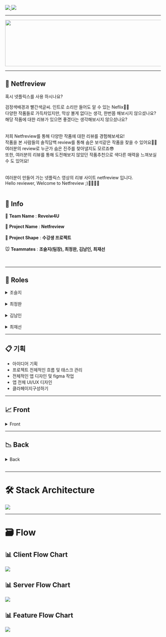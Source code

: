 <a href="https://netfreview.com">![](https://img.shields.io/badge/PROJECT-Netfreivew-red?style=for-the-badge) </a>
![](https://img.shields.io/badge/Netfreview-Web-black?style=for-the-badge)

***********

<center><img src="https://github.com/codestates/Netfreview-client/blob/dev/img/Logo/netfreview-logo.png?raw=true" width="700" height="150"></center>

*************
## 🎥 Netfreview


혹시 넷플릭스를 사용 하시나요?

검정색배경과 빨간색글씨. 인트로 소리만 들어도 알 수 있는 Neflix🍿🎥<br />
다양한 작품들로 가득차있지만, 막상 볼게 없다는 생각, 한번쯤 해보시지 않으셨나요?<br />
해당 작품에 대한 리뷰가 있으면 좋겠다는 생각해보시지 않으셨나요?<br />
<br />
<br />
저희 Netfreview를 통해 다양한 작품에 대한 리뷰를 경험해보세요!<br />
작품을 본 사람들의 솔직담백 review를 통해 숨은 보석같은 작품을 찾을 수 있어요💎💍<br />
여러분의 review로 누군가 숨은 진주를 찾아낼지도 모르죠😎<br />
또한, 여러분의 리뷰를 통해 도전해보지 않았던 작품추천으로 색다른 매력을 느껴보실 수 도 있어요!<br />
<br />
<br />
여러분이 만들어 가는 넷플릭스 영상의 리뷰 사이트 netfreview 입니다.<br />
Hello reviewer, Welcome to Netfreview ;)🙋‍♂🙋‍♀
<br />
<br />
## 📎 Info
🐶 **Team Name** : **Reveiw4U**<br />
<br /> 
🦊 **Project Name** : **Netfreview**<br />
<br />
🐰 **Project Shape** : **수강생 프로젝트**<br />
<br />
🐭 **Teammates** : **조슬지(팀장), 최정완, 김남인, 최재선** <br />
<br />
<br />
******
## 📌 Roles

<details>
<summary>조슬지</summary>

<ul>
   <br />
<a href=https://github.com/Seulji-jo><img src=https://img.shields.io/badge/github-Seulji--jo-fcba03?style=for-the-badge&logo=GitHub/></a><br />
<img src=https://img.shields.io/badge/position-frontend-red?style=for-the-badge />
   
- Stack : React,React-Hooks, Typescript, Redux, Redux-Thunk,SCSS,CSS</li>
- Contributions
- **Client**
  - UI 기획 및 디자인
    - 피그마를 이용하여 어플리케이션 컨셉, WireFramd 및 UI디자인 제작
    - 포토샵 및 일러스트레이터를 이용한 어플리케이션 소스 및 로고 제작
  - 메인페이지
    - 메인페이지 구조 설계 및 디자인
    - Redux, React-Hook을 이용한 상태관리 및 Reducer 생성
    - Redux-thunk, Axios를 통한 비동기 요청
    - Redux-thunk를 통해 포스터를 가져와서 섹션별로 나누어 메이페이지 구현 및 스타일링
    - 포스터 클릭 시 리뷰페이지로 이동하는 라우팅 작업
    - 이거 어때 모달창 버튼생성
    - 스와이퍼를 이용한 베너 구현 및 스타일링
  - Header, Footer
    - 레이아웃 설정 및 UI 디자인
    - Header, Footer UI, 기능 컨셉 및 컴포넌트 설계
    - 로고 클릭이벤트 후 라우팅 작업
    - 풋터 링크를 통한 깃허브 페이지 연결
  - 회원가입모달창
    - 유효성 검사, 회원가입을 한 후의 인터렉션 요소 리팩토링
  - 영화추천모달창
    - 모달창 구조 설계 및 디자인
    - 비회원인 경우 로그인모달창 연결 로직 구현
    - 리뷰를 작성하지 않거나 리뷰 개수가 적은 경우 메인페이지 연결 로직 구현
    - Redux, React-Hook을 이용한 상태관리 및 Reducer 생성
    - Redux-thunk, Axios를 통한 비동기 요청
    - 그 외의 경우 Redux-thunks를 이용해 포스터 구현 및 리뷰페이지 라우팅 작업
  - 마이페이지
    - 구조 설계 및 디자인
    - Redux, React-Hook을 이용한 상태관리 및 Reducer 생성
    - Redux-thunk, Axios를 통한 비동기 요청
    - Redux-thunk를 통해 유저가 작성한 리뷰 목록을 가져와서 Redux 상태 업데이트 후 화면에 포스터를 배치하는 UI 작업
    - 회원정보 버튼 클릭시 회원정보 수정페이지 라우팅 작업
  - 유저정보수정페이지
    - 구조 설계 및 디자인
    - Redux, React-Hook을 이용한 상태관리 및 Reducer 생성
    - Redux-thunk Axios를 통한 비동기 요청
    - Redux-thunk를 통해 기본 유저 정보를 가져와 수정(프로필 이미지, 비밀번호, 닉네임, 자기소개) 후 상태업데이트하여 마이페이지에 구현
    - thunk를 통해 닉네임 중복검사 및 비밀번호 유효성 검사후 문제없으면 마이페이지로 이동
  - 유저페이지
    - 구조 설계 및 디자인
    - Redux, React-Hook을 이용한 상태관리 및 Reducer 생성
    - Redux-thunk Axios를 통한 비동기 요청으로 다른 유저정보와 유저가 작성한 리뷰리스트 구현
</details>

<br>

<details>
<summary>최정완</summary>
<ul>
<br>
<a href=https://github.com/choijw1116><img src=https://img.shields.io/badge/github-choijw1116-brightgreen?style=for-the-badge&logo=GitHub/></a><br />
   <img src=https://img.shields.io/badge/position-frontend-red?style=for-the-badge />
   
- Stack : React,React-Hooks, Typescript, Redux, Redux-Thunk,SCSS,CSS</li>
- Contributions
- **Client**
  - UI 기획 및 디자인
    - 피그마를 이용해 Netfreview UI 전체 기획
    - UI 디자인(메인,로그인,리뷰페이지,영화추천,마이페이지,검색페이지 및 모달창)
    - 피그마를 통해 Netfreview wireframe 작성
  
  - 메인페이지
    - 메인페이지 디자인
  
  - 배너
    - 배너 클릭 위치 수정
    - 배너 제목 및 내용, 리뷰보러가기 버튼 위치수정
  
  - 헤더
    - 헤더와 검색기능 연결구현
    - 로그인 클릭이벤트 발생시 라우팅 작업

  - 로딩페이지
    - 메인페이지나, 리뷰페이지에 들어갈 로딩페이지구현

  - 로그인모달창
    - 로그인 모달창 디자인 및 skeleton
    - react hook form 라이브러리를 통해, 로그인 유효성검사기능구현
    - 비밀번호와 이메일이 다를 경우, 로그인이 승인되지 않도록 서버 유효성검사와 연결
    - 로그인모달창 바깥쪽클릭시, 닫기기능구현
    - 회원가입모달창, 비밀번호재설정모달창, 구글 Oauth 연결
    - 비밀번호재설정모달창 디자인 및 skeleton 
    - axios를 통해 비동기 요청

  - 회원가입모달창
    - 회원가입 모달창 디자인 및 skeleton
    - react hook form 라이브러리를 통해,회원가입유효성검사기능구현
    - 비밀번호와 이메일이 같을 경우, 가입이 승인되지 않도록 서버 유효성검사와 연결
    - 회원가입 모달창 바깥쪽클릭시, 닫기기능구현
    - 로그인 모달창과 구글 Oauth연결 
    - axios를 통해 비동기 요청

  - 리뷰페이지
    - 리뷰페이지 UI 구성
    - 리뷰페이지, 리뷰컴포넌트 디자인 및 디자인 수정
    - 리뷰리스트에 좋아요기능 추가
    - 리뷰컴포넌트 평점 디자인 수정

  - 영화추천모달창
    - 영화추천모달창 skeleton 및 UI 구상
  
  - 마이페이지
    - 마이페이지 skeleton 및 UI 구상
  
  - 검색페이지
    - 검색페이지 및 헤더 검색기능 연결
    - 검색어와 관련된 모든 작품 랜더링 기능구현
    - 검색어가 없을때, 검색어가 없다는 메세지 페이지 구현
    - 클릭 이벤트 발생 시 라우팅 작업
    - axios를 통해 비동기 요청
  
  - Netfreview에 들어갈 더미데이터구현
  - workbench를 이용해 banner에 들어갈 이미지 수정 
</details>
<br>

<details>
<summary>김남인</summary>
<a href=https://github.com/southppp22><img src=https://img.shields.io/badge/github-southppp22-blueviolet?style=for-the-badge&logo=GitHub/></a><br />
<img src=https://img.shields.io/badge/position-fullstack-red?style=for-the-badge />
   
- Stack : React,React-Hooks, Typescript, Redux, Redux-Thunk, SCSS, CSS, typescript, nest.js, typeorm, jwt, mysql, aws cloudfront, s3
- Contributions
- **Client**
- 모든 비동기 요청시 토큰의 만료기한을 확인하고 토큰이 만료가 되었다면 refreshToken을 이용해 서버에게 토큰 발급 요청
  - 로그인 모달창
    - Redux, React-Hook를 이용한 상태관리 및 Reducer 생성
    - Redux-thunk를 사용하여 로그인 로직 리팩토링
    - Redux-persist를 이용하여 로그인 상태 유지
    - 구글 로그인 기능 구현
  - 리뷰페이지
    - Redux, React-Hook를 이용한 상태관리 및 Reducer 생성
    - 페이지네이션 구현
    - 별점기능 구현
    - 리뷰 추가, 리뷰 수정, 리뷰 삭제 구현
    - 유저 정보(비로그인, 게시글의 나의 리뷰가 있을 경우, 없을 경우)에 따라 로그인으로 이동하는 컴포넌트, 리뷰를 작성하는 컴포넌트, 나의 리뷰를 보여주는 컴포넌트 랜더링
    - redux-thunk를 사용하여 비디오 정보를 가져와 화면에 랜더링
  - 마이페이지
    - Redux, React-Hook를 이용한 상태관리 및 Reducer 생성(회원탈퇴, 정보수정)
- **Server**
   - 공동작업
     - Typescript, Nestjs, typeorm을 통한 개발환경 구축
     - dbdiagram을 사용하여 스키마 작성
     - git book을 사용하여 API 문서 작업
   - DATABASE
     - typeorm을 사용하여 엔티티 구성 및 관계 설정
   - API
     - Mysql과 typeorm을 이용하여 로그인, 로그아웃, 회원가입, 회원탈퇴, 유저 정보 수정,  유저 정보 조회
     - nodemailer를 사용하여 유저의 이메일로 비밀번호 재설정 링크를 전송하여 유저의 비밀번호 재설정 구현
   - image upload
     - aws sdk를 사용하여 사용자 프로필 이미지 등록 및 변경 기능 구현
   - 인증
     - 토큰 생성 및 유효성 검사 구현
     - 구글 소셜 로그인 구현
   - 배포
     - AWS s3, AWS cli를 이용하여 정적 파일 호스팅
     - HTTPS 배포를 위한 AWS Certification 인증서 발급 및 Cloud front 설정

</details>
<br>

<details>
<summary>최재선</summary>

  <br>
<a href=https://github.com/10o0o><img src=https://img.shields.io/badge/github-10o0o-blue?style=for-the-badge&logo=GitHub/></a><br />
<img src=https://img.shields.io/badge/position-backend-red?style=for-the-badge />
   
- Stack : Typescript, nest.js, typeorm, jwt, mysql, aws cloudfront, s3, rds, route53, elb, aws certificate manager, ec2
- Contributions
- **Server**
     - 공동작업
        - Typescript, Nestjs, typeorm을 통한 개발환경 구축
        - dbdiagram을 사용하여 스키마 작성
        - git book을 사용하여 API 문서 작업
  
   - DATABASE
     - DB스키마를 토대로 엔티티 생성, 엔티티 관계설정을 통해 DB관계 설정
     - typeOrm 을 통한 쿼리문 작성
     - MySQL workbench를 통한 DB관리

   - NEST JS
     - nest js를 통한 서버 구축
     - jwt를 통한 토큰 발급

   - User API
     - 특정 유저의 ID를 받아 해당 유저의 정보를 주는 API 작성
     - JWT를 통한 토큰 유효성 검사
     - 유저정보 수정 api 작성 
     - 비밀번호 찾기 시 보안을 고려하여 3분간 유효한 토큰으로 유효성 검사 실행
 
   - Video API
     - 특정 유저가 리뷰를 단 비디오 정보를 토대로, 그 유저와 같은 비디오를 많이 본 다른 유저가 본 비디오 중, 해당 유저가 보지 않은 비디오를 추천하는 알고리즘 및 query문 구현
     - 특정 비디오의 리뷰를 불러오는 api 구현
     - JWT를 사용하여 admin 권한으로 Video를 홈페이지에 추가 가능한 api 구현
     - 비디오의 평균 별점을 기준으로 가장 높은 별점을 가진 비디오 5개를 받는 api 구현
     - 비디오의 리뷰 개수를 기준으로 가장 많은 리뷰를 가진 비디오 5개, 적은 리뷰를 가진 비디오 5개를 받는 api 구현
     - 유저를 입력받아 해당 유저가 작성한 리뷰가 있는 비디오를 리턴해주는 api 구현
     
   - Review API
     - 모든 리뷰 중 가장 좋아요가 많은 리뷰에서 그 리뷰의 대상인 비디오와, 그 리뷰를 쓴 유저의 정보를 주는 api 구현
     - 한 유저가 어떤 리뷰에 대해 좋아요를 생성 및 제거 할 수 있는 api 구현
     - 특정 비디오ID값을 받아 해당 비디오의 reviewList를 평균 평점이 높은 순으로 리턴하는 api 구현
     - 비회원 로그인으로 접근 시 임시로 guest유저의 권한을 주도록 하여 접근 가능하도록 구현
     - 리뷰의 생성, 삭제, 수정 기능 api 구현

   - 배포
     - AWS RDS 사용
     - AWS Route53을 통한 도메인 사용
     - AWS ELB를 통하여 AWS certificate manager적용(https)
     - AWS EC2로 route53, elb를 통하여 배포
     - pm2를 이용한 서버 실시간 배포

   - 기타
     - 웹 크롤링을 통하여 DB video 데이터 축적(cheerio사용)
     - Amazon Cli를 통한 S3배포 자동화
     - 서버 에러 핸들링

</details>
<div>

----------------------------------------------------------------------------------
📋 기획
----------------------------------------------------------------------------------

- 아이디어 기획
- 프로젝트 전체적인 흐름 및 태스크 관리
- 전체적인 앱 디자인 및 figma 작업
- 앱 전체 UI/UX 디자인
- 클라페이지구성하기

----------------------------------------------------------------------------------
📈 Front
----------------------------------------------------------------------------------
<details>
   <summary>Front</summary>

- 로그인, 회원가입 기능
   - 회원가입,로그인 유효성검사
   - 비밀번호를 잊었을시, 비밀번호 재설정
   - 구글 oauth

- 마이페이지
   - 개인정보수정
   - 프로필 이미지 수정
   - 내가 쓴 리뷰

- 메인페이지
   - 탑5 리스트 추천
   - 최다리뷰작품 추천
   - 리뷰가 없는 작품추천
   - 배너슬라이드(리뷰1위작품,리뷰가 필요한 작품, 베스트리뷰어)

- 리뷰페이지
   - 작품 총평점
   - 작품 상세설명
   - 리뷰쓰기
   - 쓰여진 리뷰 리스트
   - 리뷰어의 아이디 클릭시, 리뷰어의 마이페이지로 이동

- 서치페이지
   - 단어를 적었을때, 단어에 해당하는 작품서치

- 영화추천모달창
   - 내가 적은 리뷰를 통해, 도전해보지 않았던 장르의 작품추천
   - 로그인 후에 사용가능
   - 로그인 한 후에, 내가 적은 리뷰가 없으면, 메인페이지로 이동
</details>


---------------------------------------------------------------------------
📉 Back
---------------------------------------------------------------------------
<details>
   <summary>Back</summary>
- 유저정보
   - 로그인, 로그아웃, 회원가입 기능
   - 유저정보의 수정 및 비밀번호 찾기 기능
   - 다른 유저의 정보 불러오기
   - accessToken, refreshToken을 통한 유효성 검사

- 리뷰작성
   - 리뷰 작성, 수정, 삭제
   - 리뷰에 대해 좋아요 추가 및 제거
   - 한 비디오에 대한 리뷰 리스트 좋아요 순으로 정렬하여 얻음
   - OAuth Social Login(구글 로그인)

- 비디오
   - 비디오 추가기능(관리자 계정)
   - 비디오 검색 기능
   - 페이지 별 비디오 리스트
   - 유저의 리뷰를 기반으로 한 비디오 추천 기능
   - 별점별, 리뷰 개수 별 비디오 추천 기능

- typeorm 관계 설정 및 구성
- AWS route53, elb, ec2를 통한 배포
- AWS certificate manager을 통한 Https 적용
- AWS RDS 사용
- MVC구성


</details>

</div>
<br>


******
# 🛠 Stack Architecture

<img src="https://github.com/codestates/Netfreview-client/blob/dev/img/flowchart/stack architecure.png" />

<br />

******
# 🗃 Flow

## 📊 Client Flow Chart

<img src="https://github.com/codestates/Netfreview-client/blob/dev/img/flowchart/client-flowchart.png?raw=true" />

## 📊 Server Flow Chart

<img src="https://github.com/codestates/Netfreview-client/blob/dev/img/flowchart/server-flowchart.png?raw=true"  />

## 📊 Feature Flow Chart
<img src="https://github.com/codestates/Netfreview-client/blob/dev/img/flowchart/feature-flowchart.png?raw=true" />
